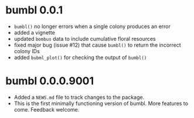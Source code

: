 # bumbl 0.0.1

* `bumbl()` no longer errors when a single colony produces an error
* added a vignette
* updated `bombus` data to include cumulative floral resources
* fixed major bug (issue #12) that cause `bumbl()` to return the incorrect colony IDs
* added `bubml_plot()` for checking the output of `bumbl()`

# bumbl 0.0.0.9001

* Added a `NEWS.md` file to track changes to the package.
* This is the first minimally functioning version of bumbl.  More features to come.  Feedback welcome.
